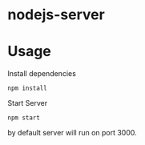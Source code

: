 # nodejs-server

# Usage
Install dependencies

    npm install

Start Server

    npm start

by default server will run on port 3000.        